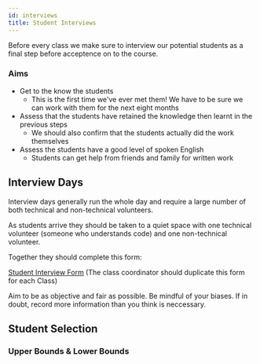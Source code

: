 ```yaml
---
id: interviews
title: Student Interviews
---
```


Before every class we make sure to interview our potential students as a final step before acceptence on to the course.

### Aims

- Get to the know the students
  - This is the first time we've ever met them! We have to be sure we can work with them for the next eight months
- Assess that the students have retained the knowledge then learnt in the previous steps
  - We should also confirm that the students actually did the work themselves
- Assess the students have a good level of spoken English
  - Students can get help from friends and family for written work

## Interview Days

Interview days generally run the whole day and require a large number of both technical and non-technical volunteers.

As students arrive they should be taken to a quiet space with one technical volunteer (someone who understands code) and one non-technical volunteer.

Together they should complete this form:

[Student Interview Form](https://docs.google.com/forms/d/1Ps6CEPPr_50hBmmXBPKwogAGRwnGnJr7GccUekdHqjM/edit)
(The class coordinator should duplicate this form for each Class)

Aim to be as objective and fair as possible. Be mindful of your biases. If in doubt, record more information than you think is neccessary.

## Student Selection

### Upper Bounds & Lower Bounds
